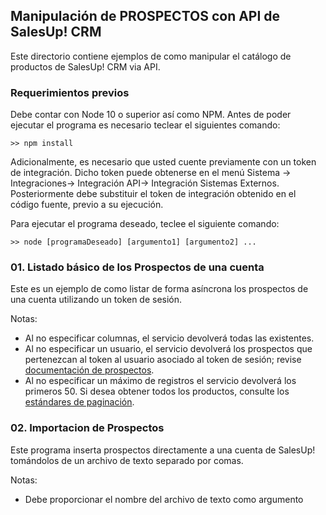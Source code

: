 ## Manipulación de PROSPECTOS con API de SalesUp! CRM

Este directorio contiene ejemplos de como manipular el catálogo de productos de SalesUp! CRM via API.

### Requerimientos previos

Debe contar con Node 10 o superior así como NPM. Antes de poder ejecutar el programa es necesario teclear el siguientes comando:

```
>> npm install
```

Adicionalmente, es necesario que usted cuente previamente con un token de integración. Dicho token puede obtenerse en el menú Sistema -> Integraciones-> Integración API-> Integración Sistemas Externos. Posteriormente debe substituir el token de integración obtenido en el código fuente, previo a su ejecución.

Para ejecutar el programa deseado, teclee el siguiente comando:

```
>> node [programaDeseado] [argumento1] [argumento2] ...
```

### 01. Listado básico de los Prospectos de una cuenta

 Este es un ejemplo de como listar de forma asíncrona los prospectos de una cuenta utilizando un token de sesión. 

  Notas: 
  - Al no especificar columnas, el servicio devolverá todas las existentes.
  - Al no especificar un usuario, el servicio devolverá los prospectos que pertenezcan al token
    al usuario asociado al token de sesión; revise [documentación de prospectos](https://desarrollo.salesup.com/api-rest/prospectos/#api-Prospectos-GetProspectos).
  - Al no especificar un máximo de registros el servicio devolverá los primeros 50. Si desea obtener todos los productos, consulte los [estándares de paginación](https://desarrollo.salesup.com/induccion/estandares.html).



### 02. Importacion de Prospectos

Este programa inserta prospectos directamente a una cuenta de SalesUp! tomándolos de un archivo
de texto separado por comas. 

Notas:
- Debe proporcionar el nombre del archivo de texto como argumento

